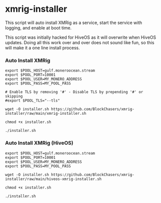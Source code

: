 # xmrig-installer

This script will auto install XMRig as a service, start the service with logging, and enable at boot time.

This script was initially hacked for HiveOS as it will overwrite when HiveOS updates. Doing all this work over and over does not sound like fun, so this will make it a one line install process.

### Auto Install XMRig
```
export $POOL_HOST=gulf.moneroocean.stream
export $POOL_PORT=10001
export $POOL_USER=MY_MONERO_ADDRESS
export $POOL_PASS=MY_POOL_PASS

# Enable TLS by removing '#' - Disable TLS by prepending '#' or skipping
#export $POOL_TLS="--tls"

wget -O installer.sh https://github.com/BlockChasers/xmrig-installer/raw/main/xmrig-installer.sh

chmod +x installer.sh

./installer.sh
```

### Auto Install XMRig (HiveOS)
```
export $POOL_HOST=gulf.moneroocean.stream
export $POOL_PORT=10001
export $POOL_USER=MY_MONERO_ADDRESS
export $POOL_PASS=MY_POOL_PASS

wget -O installer.sh https://github.com/BlockChasers/xmrig-installer/raw/main/hiveos-xmrig-installer.sh

chmod +x installer.sh

./installer.sh
```
